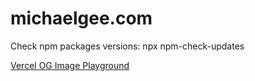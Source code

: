 # michaelgee.com

Check npm packages versions: npx npm-check-updates

[Vercel OG Image Playground](https://og-playground.vercel.app/)
